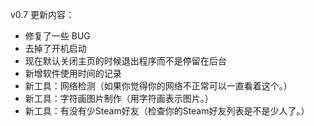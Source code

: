 ﻿v0.7 更新内容：
- 修复了一些 BUG
- 去掉了开机启动
- 现在默认关闭主页的时候退出程序而不是停留在后台
- 新增软件使用时间的记录
- 新工具：网络检测（如果你觉得你的网络不正常可以一直看着这个。）
- 新工具：字符画图片制作（用字符画表示图片。）
- 新工具：有没有少Steam好友（检查你的Steam好友列表是不是少人了。）
